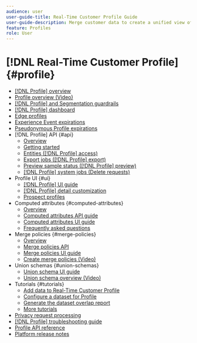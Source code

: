 ```yaml
---
audience: user
user-guide-title: Real-Time Customer Profile Guide
user-guide-description: Merge customer data to create a unified view of customer interactions across channels.
feature: Profiles
role: User
---
```


# [!DNL Real-Time Customer Profile] {#profile}

* [[!DNL Profile] overview](home.md)
* [Profile overview (Video)](video/profile-overview.md)
* [[!DNL Profile] and Segmentation guardrails](guardrails.md)
* [[!DNL Profile] dashboard](ui/profile-dashboard.md)
* [Edge profiles](edge-profiles.md)
* [Experience Event expirations](event-expirations.md)
* [Pseudonymous Profile expirations](pseudonymous-profiles.md)
* [!DNL Profile] API {#api}
  * [Overview](api/overview.md)
  * [Getting started](api/getting-started.md)
  * [Entities ([!DNL Profile] access)](api/entities.md)
  * [Export jobs ([!DNL Profile] export)](api/export-jobs.md)
  * [Preview sample status ([!DNL Profile] preview)](api/preview-sample-status.md)
  * [[!DNL Profile] system jobs (Delete requests)](api/profile-system-jobs.md)
* Profile UI {#ui}
  * [[!DNL Profile] UI guide](ui/user-guide.md)
  * [[!DNL Profile] detail customization](ui/profile-customization.md)
  * [Prospect profiles](ui/prospect-profile.md)
* Computed attributes {#computed-attributes}
  * [Overview](computed-attributes/overview.md)
  * [Computed attributes API guide](computed-attributes/api.md)
  * [Computed attributes UI guide](computed-attributes/ui.md)
  * [Frequently asked questions](computed-attributes/faq.md)
* Merge policies {#merge-policies}
  * [Overview](merge-policies/overview.md)
  * [Merge policies API](api/merge-policies.md)
  * [Merge policies UI guide](merge-policies/ui-guide.md)
  * [Create merge policies (Video)](video/create-merge-policies.md)
* Union schemas {#union-schemas}
  * [Union schema UI guide](ui/union-schema.md)
  * [Union schema overview (Video)](video/union-schemas-overview.md)
* Tutorials {#tutorials}
  * [Add data to Real-Time Customer Profile](tutorials/add-profile-data.md)
  * [Configure a dataset for Profile](tutorials/dataset-configuration.md)
  * [Generate the dataset overlap report](tutorials/dataset-overlap-report.md)
  * [More tutorials](https://experienceleague.adobe.com/docs/platform-learn/tutorials/overview.html)
* [Privacy request processing](privacy.md)
* [[!DNL Profile] troubleshooting guide](troubleshooting.md)
* [Profile API reference](https://www.adobe.com/go/profile-apis-en)
* [Platform release notes](https://www.adobe.com/go/platform-release-notes-en)

